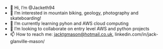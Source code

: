 - 👋 Hi, I’m @Jacketh94
- 👀 I’m interested in mountain biking, geology, photography and skateboarding!
- 🌱 I’m currently learning pyhon and AWS cloud computing
- 💞️ I’m looking to collaborate on entry level AWS and python projects
- 📫 How to reach me: jacktgmason@hotmail.co.uk, linkedin.com/in/jack-glanville-mason/

<!---
Jacketh94/Jacketh94 is a ✨ special ✨ repository because its `README.md` (this file) appears on your GitHub profile.
You can click the Preview link to take a look at your changes.
--->

